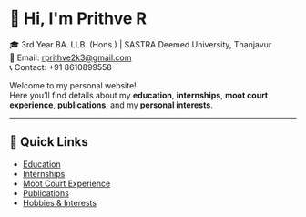 # 👋 Hi, I'm Prithve R

🎓 3rd Year BA. LLB. (Hons.) | SASTRA Deemed University, Thanjavur  
📧 Email: [rprithve2k3@gmail.com](mailto:rprithve2k3@gmail.com)  
📞 Contact: +91 8610899558  

Welcome to my personal website!  
Here you’ll find details about my **education**, **internships**, **moot court experience**, **publications**, and my **personal interests**.

---

## 🔗 Quick Links
- [Education](education.md)  
- [Internships](internships.md)  
- [Moot Court Experience](mootcourt.md)  
- [Publications](publications.md)  
- [Hobbies & Interests](hobbies.md)  

